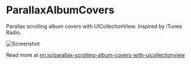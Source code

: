 ParallaxAlbumCovers
===================

Parallax scrolling album covers with UICollectionView. Inspired by iTunes Radio.

![Screenshot](https://raw.github.com/nrj/ParallaxAlbumCovers/master/Screenshot.gif)

Read more at [nrj.io/parallax-scrolling-album-covers-with-uicollectionview](https://nrj.io/parallax-scrolling-album-covers-with-uicollectionview)
